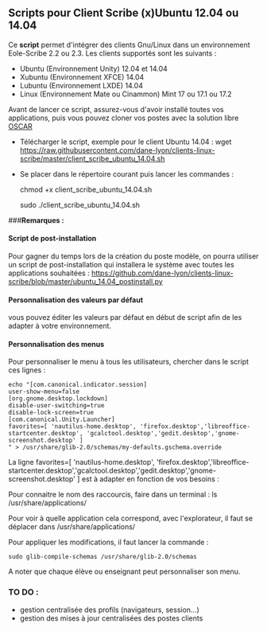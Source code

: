 ## Scripts pour Client Scribe (x)Ubuntu 12.04 ou 14.04 

Ce **script** permet d'intégrer des clients Gnu/Linux dans un environnement Eole-Scribe 2.2 ou 2.3. Les clients supportés sont les suivants :
- Ubuntu (Environnement Unity) 12.04 et 14.04
- Xubuntu (Environnement XFCE) 14.04
- Lubuntu (Environnement LXDE) 14.04
- Linux (Environnement Mate ou Cinammon) Mint 17 ou 17.1 ou 17.2

Avant de lancer ce script, assurez-vous d'avoir installé toutes vos applications, puis vous pouvez cloner vos postes
avec la solution libre [OSCAR](http://oscar.crdp-lyon.fr/wiki/)

  - Télécharger le script, exemple pour le client Ubuntu 14.04 : 
	wget https://raw.githubusercontent.com/dane-lyon/clients-linux-scribe/master/client_scribe_ubuntu_14.04.sh
  - Se placer dans le répertoire courant puis lancer les commandes :

	chmod +x client_scribe_ubuntu_14.04.sh

	sudo ./client_scribe_ubuntu_14.04.sh

###**Remarques :** 

#### Script de post-installation

Pour gagner du temps lors de la création du poste modèle, on pourra utiliser un script de post-installation qui installera le système avec toutes les applications souhaitées : https://github.com/dane-lyon/clients-linux-scribe/blob/master/ubuntu_14.04_postinstall.py


#### Personnalisation des valeurs par défaut

vous pouvez éditer les valeurs par défaut en début de script afin de les adapter à votre environnement.

#### Personnalisation des menus

Pour personnaliser le menu à tous les utilisateurs, chercher dans le script ces lignes :


	echo "[com.canonical.indicator.session]
	user-show-menu=false
	[org.gnome.desktop.lockdown]
	disable-user-switching=true
	disable-lock-screen=true
	[com.canonical.Unity.Launcher]
	favorites=[ 'nautilus-home.desktop', 'firefox.desktop','libreoffice-startcenter.desktop', 'gcalctool.desktop','gedit.desktop','gnome-screenshot.desktop' ]
	" > /usr/share/glib-2.0/schemas/my-defaults.gschema.override

La ligne
	favorites=[ 'nautilus-home.desktop', 'firefox.desktop','libreoffice-startcenter.desktop','gcalctool.desktop','gedit.desktop','gnome-screenshot.desktop' ]
est à adapter en fonction de vos besoins :

Pour connaitre le nom des raccourcis, faire dans un terminal : ls /usr/share/applications/

Pour voir à quelle application cela correspond, avec l'explorateur, il faut se déplacer dans /usr/share/applications/

Pour appliquer les modifications, il faut lancer la commande :

	sudo glib-compile-schemas /usr/share/glib-2.0/schemas

A noter que chaque élève ou enseignant peut personnaliser son menu.

### TO DO :

- gestion centralisée des profils (navigateurs, session...)
- gestion des mises à jour centralisées des postes clients
